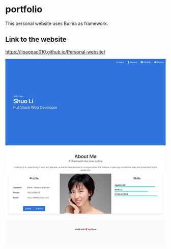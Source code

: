 # portfolio
This personal website uses Bulma as framework.

## Link to the website
https://lipaopao010.github.io/Personal-website/

![screenshot](portfolio-screen.png)

